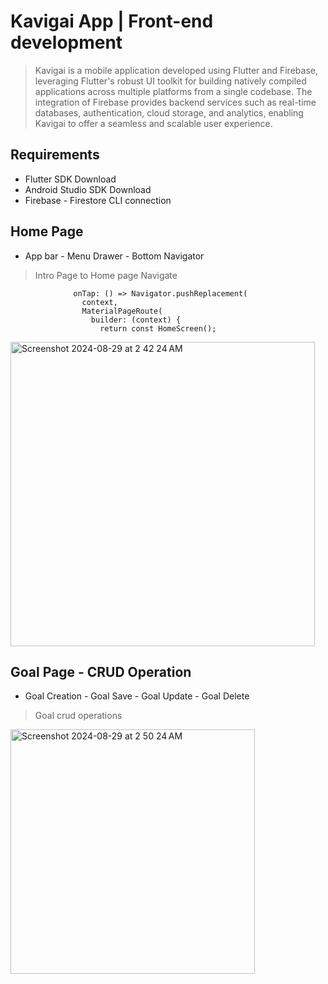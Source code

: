 # Kavigai App | Front-end development
>Kavigai is a mobile application developed using Flutter and Firebase, leveraging Flutter's robust UI toolkit for building natively compiled applications across multiple platforms from a single codebase. The integration of Firebase provides backend services such as real-time databases, authentication, cloud storage, and analytics, enabling Kavigai to offer a seamless and scalable user experience.

## Requirements
- Flutter SDK Download
- Android Studio SDK Download
- Firebase - Firestore CLI connection

## Home Page 
- App bar - Menu Drawer - Bottom Navigator
>Intro Page to Home page Navigate
```
              onTap: () => Navigator.pushReplacement(
                context,
                MaterialPageRoute(
                  builder: (context) {
                    return const HomeScreen();
```
<img width="487" alt="Screenshot 2024-08-29 at 2 42 24 AM" src="https://github.com/user-attachments/assets/ecd54d7f-a1dd-4be6-9c8d-42ff59a61778">

## Goal Page - CRUD Operation
- Goal Creation - Goal Save - Goal Update - Goal Delete
> Goal crud operations
 <img width="391" alt="Screenshot 2024-08-29 at 2 50 24 AM" src="https://github.com/user-attachments/assets/9be77c6e-4480-4dd0-a0bc-6f7212ad29d7">



